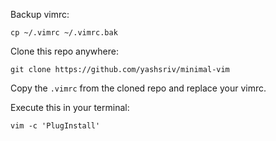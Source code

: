 Backup vimrc:

```
cp ~/.vimrc ~/.vimrc.bak
```

Clone this repo anywhere:

```
git clone https://github.com/yashsriv/minimal-vim
```

Copy the `.vimrc` from the cloned repo and replace your
vimrc.

Execute this in your terminal:

```
vim -c 'PlugInstall'
```
